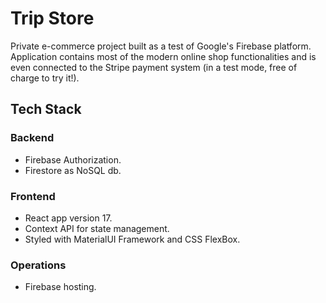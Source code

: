 # Trip Store
Private e-commerce project built as a test of Google's Firebase platform. Application contains most of the modern online shop functionalities and is even connected to the Stripe payment system (in a test mode, free of charge to try it!).

## Tech Stack

### Backend

* Firebase Authorization.
* Firestore as NoSQL db.

### Frontend

* React app version 17.
* Context API for state management.
* Styled with MaterialUI Framework and CSS FlexBox.

### Operations

* Firebase hosting.
